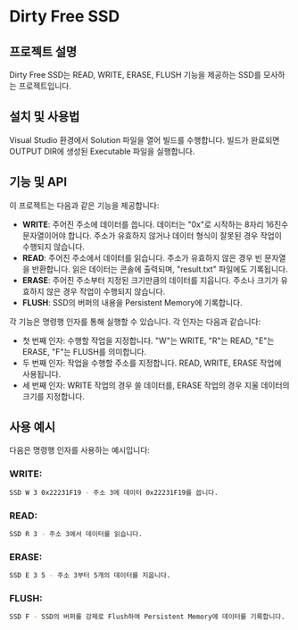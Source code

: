 # Dirty Free SSD

## 프로젝트 설명
Dirty Free SSD는 READ, WRITE, ERASE, FLUSH 기능을 제공하는 SSD를 모사하는 프로젝트입니다.

## 설치 및 사용법
Visual Studio 환경에서 Solution 파일을 열어 빌드를 수행합니다. 빌드가 완료되면 OUTPUT DIR에 생성된 Executable 파일을 실행합니다.

## 기능 및 API
이 프로젝트는 다음과 같은 기능을 제공합니다:

- **WRITE**: 주어진 주소에 데이터를 씁니다. 데이터는 "0x"로 시작하는 8자리 16진수 문자열이어야 합니다. 주소가 유효하지 않거나 데이터 형식이 잘못된 경우 작업이 수행되지 않습니다.
- **READ**: 주어진 주소에서 데이터를 읽습니다. 주소가 유효하지 않은 경우 빈 문자열을 반환합니다. 읽은 데이터는 콘솔에 출력되며, "result.txt" 파일에도 기록됩니다.
- **ERASE**: 주어진 주소부터 지정된 크기만큼의 데이터를 지웁니다. 주소나 크기가 유효하지 않은 경우 작업이 수행되지 않습니다.
- **FLUSH**: SSD의 버퍼의 내용을 Persistent Memory에 기록합니다.

각 기능은 명령행 인자를 통해 실행할 수 있습니다. 각 인자는 다음과 같습니다:

- 첫 번째 인자: 수행할 작업을 지정합니다. "W"는 WRITE, "R"는 READ, "E"는 ERASE, "F"는 FLUSH를 의미합니다.
- 두 번째 인자: 작업을 수행할 주소를 지정합니다. READ, WRITE, ERASE 작업에 사용됩니다.
- 세 번째 인자: WRITE 작업의 경우 쓸 데이터를, ERASE 작업의 경우 지울 데이터의 크기를 지정합니다.

## 사용 예시
다음은 명령행 인자를 사용하는 예시입니다:
### WRITE: 
```bash
SSD W 3 0x22231F19 - 주소 3에 데이터 0x22231F19를 씁니다.
```
### READ: 
```bash
SSD R 3 - 주소 3에서 데이터를 읽습니다.
```
### ERASE:
```bash
SSD E 3 5 - 주소 3부터 5개의 데이터를 지웁니다.
```
### FLUSH:
```bash
SSD F - SSD의 버퍼를 강제로 Flush하여 Persistent Memory에 데이터를 기록합니다.
```
